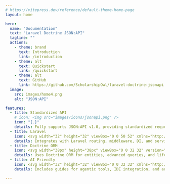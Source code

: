 ```yaml
---
# https://vitepress.dev/reference/default-theme-home-page
layout: home

hero:
  name: "Documentation"
  text: "Laravel Doctrine JSON:API"
  tagline: ""
  actions:
    - theme: brand
      text: Introduction
      link: /introduction
    - theme: alt
      text: Quickstart
      link: /quickstart
    - theme: alt
      text: GitHub
      link: https://github.com/ScholarshipOwl/laravel-doctrine-jsonapi
  image:
    src: images/home4.png
    alt: "JSON:API"

features:
  - title: Standardized API
    # icon: <img src="images/icons/jsonapi.png" />
    icon: "{.}"
    details: Fully supports JSON:API v1.0, providing standardized requests, responses, errors, and relationships handling.
  - title: Laravel
    icon: <svg width="32" height="32" viewBox="0 0 50 52" xmlns="http://www.w3.org/2000/svg"><path d="M49.626 11.564a.809.809 0 0 1 .028.209v10.972a.8.8 0 0 1-.402.694l-9.209 5.302V39.25c0 .286-.152.55-.4.694L20.42 51.01c-.044.025-.092.041-.14.058-.018.006-.035.017-.054.022a.805.805 0 0 1-.41 0c-.022-.006-.042-.018-.063-.026-.044-.016-.09-.03-.132-.054L.402 39.944A.801.801 0 0 1 0 39.25V6.334c0-.072.01-.142.028-.21.006-.023.02-.044.028-.067.015-.042.029-.085.051-.124.015-.026.037-.047.055-.071.023-.032.044-.065.071-.093.023-.023.053-.04.079-.06.029-.024.055-.05.088-.069h.001l9.61-5.533a.802.802 0 0 1 .8 0l9.61 5.533h.002c.032.02.059.045.088.068.026.02.055.038.078.06.028.029.048.062.072.094.017.024.04.045.054.071.023.04.036.082.052.124.008.023.022.044.028.068a.809.809 0 0 1 .028.209v20.559l8.008-4.611v-10.51c0-.07.01-.141.028-.208.007-.024.02-.045.028-.068.016-.042.03-.085.052-.124.015-.026.037-.047.054-.071.024-.032.044-.065.072-.093.023-.023.052-.04.078-.06.03-.024.056-.05.088-.069h.001l9.611-5.533a.801.801 0 0 1 .8 0l9.61 5.533c.034.02.06.045.09.068.025.02.054.038.077.06.028.029.048.062.072.094.018.024.04.045.054.071.023.039.036.082.052.124.009.023.022.044.028.068zm-1.574 10.718v-9.124l-3.363 1.936-4.646 2.675v9.124l8.01-4.611zm-9.61 16.505v-9.13l-4.57 2.61-13.05 7.448v9.216l17.62-10.144zM1.602 7.719v31.068L19.22 48.93v-9.214l-9.204-5.209-.003-.002-.004-.002c-.031-.018-.057-.044-.086-.066-.025-.02-.054-.036-.076-.058l-.002-.003c-.026-.025-.044-.056-.066-.084-.02-.027-.044-.05-.06-.078l-.001-.003c-.018-.03-.029-.066-.042-.1-.013-.03-.03-.058-.038-.09v-.001c-.01-.038-.012-.078-.016-.117-.004-.03-.012-.06-.012-.09v-.002-21.481L4.965 9.654 1.602 7.72zm8.81-5.994L2.405 6.334l8.005 4.609 8.006-4.61-8.006-4.608zm4.164 28.764l4.645-2.674V7.719l-3.363 1.936-4.646 2.675v20.096l3.364-1.937zM39.243 7.164l-8.006 4.609 8.006 4.609 8.005-4.61-8.005-4.608zm-.801 10.605l-4.646-2.675-3.363-1.936v9.124l4.645 2.674 3.364 1.937v-9.124zM20.02 38.33l11.743-6.704 5.87-3.35-8-4.606-9.211 5.303-8.395 4.833 7.993 4.524z" fill="currentColor" fill-rule="evenodd"/></svg>
    details: Integrates with Laravel routing, middleware, DI, and service container for seamless developer experience.
  - title: Doctrine ORM
    icon: <svg width="38px" height="38px" viewBox="0 0 32 32" version="1.1" xmlns="http://www.w3.org/2000/svg"><path fill="currentColor" d="M22.325 12.138c-0.005-0.004-0.009-0.008-0.009-0.008-0.051-0.064-0.107-0.124-0.163-0.18l-7.698-7.698c-0.919-0.919-2.408-0.919-3.328 0s-0.919 2.408 0 3.328l2.485 2.485c-4.161 1.056-7.236 4.829-7.236 9.323 0 5.316 4.307 9.623 9.623 9.623s9.623-4.307 9.623-9.623c-0-2.891-1.275-5.487-3.297-7.249zM22.129 20.811l-5.56 5.56c-0.334 0.333-0.774 0.5-1.21 0.5s-0.877-0.167-1.21-0.5c-0.667-0.667-0.667-1.753 0-2.421l2.639-2.639h-5.705c-0.945 0-1.711-0.766-1.711-1.711s0.766-1.711 1.711-1.711h5.705l-2.639-2.639c-0.667-0.667-0.667-1.753 0-2.421s1.754-0.667 2.421 0l5.56 5.56c0.667 0.667 0.667 1.753 0 2.421z"></path></svg>
    details: Uses Doctrine ORM for entities, advanced queries, and lifecycle management. No Eloquent dependency.
  - title: AI Friendly
    icon: <svg width="32" height="32" viewBox="0 0 32 32" xmlns="http://www.w3.org/2000/svg"><path fill="currentColor" d="M16 4 L18 14 L28 16 L18 18 L16 28 L14 18 L4 16 L14 14 Z"/><path fill="currentColor" d="M7 7 L7.7 9.3 L10 10 L7.7 10.7 L7 13 L6.3 10.7 L4 10 L6.3 9.3 Z"/><path fill="currentColor" d="M25 25 L25.5 26.5 L27 27 L25.5 27.5 L25 29 L24.5 27.5 L23 27 L24.5 26.5 Z"/></svg>
    details: Includes guides for agentic tools, IDE integration, and automation for intelligent, context-aware API workflows.

---
```


